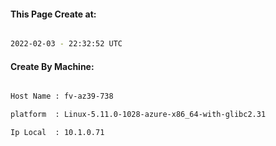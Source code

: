
   
#### This Page Create at:

```bash

2022-02-03 - 22:32:52 UTC

```

#### Create By Machine:

```bash

Host Name : fv-az39-738

platform  : Linux-5.11.0-1028-azure-x86_64-with-glibc2.31

Ip Local  : 10.1.0.71

```

